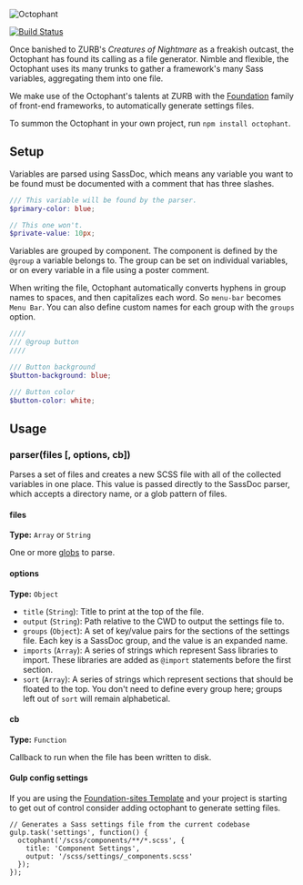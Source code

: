 ![Octophant](https://raw.githubusercontent.com/zurb/octophant/master/assets/octophant.jpg)

[![Build Status](https://travis-ci.org/zurb/octophant.svg?branch=master)](https://travis-ci.org/zurb/octophant)

Once banished to ZURB's *Creatures of Nightmare* as a freakish outcast, the Octophant has found its calling as a file generator. Nimble and flexible, the Octophant uses its many trunks to gather a framework's many Sass variables, aggregating them into one file.

We make use of the Octophant's talents at ZURB with the [Foundation](http://foundation.zurb.com) family of front-end frameworks, to automatically generate settings files.

To summon the Octophant in your own project, run `npm install octophant`.

## Setup

Variables are parsed using SassDoc, which means any variable you want to be found must be documented with a comment that has three slashes.

```scss
/// This variable will be found by the parser.
$primary-color: blue;

// This one won't.
$private-value: 10px;
```

Variables are grouped by component. The component is defined by the `@group` a variable belongs to. The group can be set on individual variables, or on every variable in a file using a poster comment.

When writing the file, Octophant automatically converts hyphens in group names to spaces, and then capitalizes each word. So `menu-bar` becomes `Menu Bar`. You can also define custom names for each group with the `groups` option.

```scss
////
/// @group button
////

/// Button background
$button-background: blue;

/// Button color
$button-color: white;
```

## Usage

### parser(files [, options, cb])

Parses a set of files and creates a new SCSS file with all of the collected variables in one place. This value is passed directly to the SassDoc parser, which accepts a directory name, or a glob pattern of files.

#### files

**Type:** `Array` or `String`

One or more [globs](https://github.com/isaacs/node-glob) to parse.

#### options

**Type:** `Object`

- `title` (`String`): Title to print at the top of the file.
- `output` (`String`): Path relative to the CWD to output the settings file to.
- `groups` (`Object`): A set of key/value pairs for the sections of the settings file. Each key is a SassDoc group, and the value is an expanded name.
- `imports` (`Array`): A series of strings which represent Sass libraries to import. These libraries are added as `@import` statements before the first section.
- `sort` (`Array`): A series of strings which represent sections that should be floated to the top. You don't need to define every group here; groups left out of `sort` will remain alphabetical.

#### cb

**Type:** `Function`

Callback to run when the file has been written to disk.


#### Gulp config settings
If you are using the [Foundation-sites Template](https://github.com/zurb/foundation-sites-template) and your project is starting to get out of control consider adding octophant to generate setting files.

```
// Generates a Sass settings file from the current codebase
gulp.task('settings', function() {
  octophant('/scss/components/**/*.scss', {
    title: 'Component Settings',
    output: '/scss/settings/_components.scss'
  });
});
```
